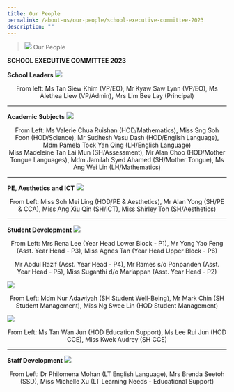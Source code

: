 ```yaml
---
title: Our People
permalink: /about-us/our-people/school-executive-committee-2023
description: ""
---
```


> ![](/images/About%20Us/banner2-with%20bg.jpg)
> Our People

**SCHOOL EXECUTIVE COMMITTEE 2023**

**School Leaders**
![](/images/Our%20People/2023_Sch_Leader.jpeg)

<center>From left: Ms Tan Siew Khim (VP/EO), Mr Kyaw Saw Lynn (VP/EO), Ms Alethea Liew (VP/Admin),
Mrs Lim Bee Lay (Principal)</center>

<hr style="height:1px;border-width:0;color:gray;background-color:black">

**Academic Subjects**
![](/images/Our%20People/2023_Academic_Subj.jpeg)
<center>From Left: Ms Valerie Chua Ruishan (HOD/Mathematics), Miss Sng Soh Foon (HOD/Science),
Mr Sudhesh Vasu Dash (HOD/English Language), Mdm Pamela Tock Yan Qing (LH/English Language)</center>
<center>Miss Madeleine Tan Lai Mun (SH/Assessment), Mr Alan Choo (HOD/Mother Tongue Languages),
Mdm Jamilah Syed Ahamed (SH/Mother Tongue), Ms Ang Wei Lin (LH/Mathematics)</center>

<hr style="height:1px;border-width:0;color:gray;background-color:black">

**PE, Aesthetics and ICT**
![](/images/Our%20People/PE,2023_PE_AES_ICT.jpeg)
<center>From Left: Miss Soh Mei Ling (HOD/PE & Aesthetics), Mr Alan Yong (SH/PE & CCA),
Miss Ang Xiu Qin (SH/ICT), Miss Shirley Toh (SH/Aesthetics)</center>

<hr style="height:1px;border-width:0;color:gray;background-color:black">

**Student Development**
![](/images/Our%20People/2023_Student_Develop.jpeg)
<center>From Left: Mrs Rena Lee (Year Head Lower Block - P1), Mr Yong Yao Feng (Asst. Year Head - P3),
Miss Agnes Tan (Year Head Upper Block - P6)
 
Mr Abdul Razif (Asst. Year Head - P4), Mr Rames s/o Ponpanden (Asst. Year Head - P5),
Miss Suganthi d/o Mariappan (Asst. Year Head - P2)</center>
	
![](/images/Our%20People/Student%20Development%202.jpg)
<center>From Left: Mdm Nur Adawiyah (SH Student Well-Being), Mr Mark Chin (SH Student Management), Miss Ng Swee Lin (HOD Student Management)</center>
	
![](/images/Our%20People/Student%20Development%203.jpg)
<center>From Left: Ms Tan Wan Jun (HOD Education Support), Ms Lee Rui Jun (HOD CCE), Miss Kwek Audrey (SH CCE) </center>
	
<hr style="height:1px;border-width:0;color:gray;background-color:black">

**Staff Development**
![](/images/Our%20People/Staff%20Development.jpg)
<center>From Left: Dr Philomena Mohan (LT English Language), Mrs Brenda Seetoh (SSD),
Miss Michelle Xu (LT Learning Needs - Educational Support)</center>
	
